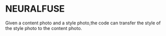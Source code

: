 # NEURALFUSE
Given a content photo and a style photo,the code can transfer the style of the style photo to the content photo.

